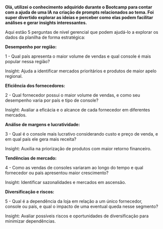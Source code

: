 **Olá, utilizei o conhecimento adquirido durante o Bootcamp para contar com a ajuda de uma IA na criação de prompts relacionados ao tema. Foi super divertido explorar as ideias e perceber como elas podem facilitar análises e gerar insights interessantes.**


Aqui estão 5 perguntas de nível gerencial que podem ajudá-lo a explorar os dados da planilha de forma estratégica:

  **Desempenho por região:**

1 - Qual país apresenta o maior volume de vendas e qual console é mais popular nessa região?

Insight: Ajuda a identificar mercados prioritários e produtos de maior apelo regional.

  **Eficiência dos fornecedores:**

2 - Qual fornecedor possui o maior volume de vendas, e como seu desempenho varia por país e tipo de console?

Insight: Avaliar a eficácia e o alcance de cada fornecedor em diferentes mercados.

  **Análise de margens e lucratividade:**

3 - Qual é o console mais lucrativo considerando custo e preço de venda, e em qual país ele gera mais receita?

Insight: Auxilia na priorização de produtos com maior retorno financeiro.

  **Tendências de mercado:**

4 - Como as vendas de consoles variaram ao longo do tempo e qual fornecedor ou país apresentou maior crescimento?

Insight: Identificar sazonalidades e mercados em ascensão.

  **Diversificação e riscos:**

5 - Qual é a dependência da loja em relação a um único fornecedor, console ou país, e qual o impacto de uma eventual queda nesse segmento?

Insight: Avaliar possíveis riscos e oportunidades de diversificação para minimizar dependências.
